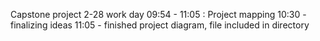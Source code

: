 Capstone project 2-28 work day
09:54 - 11:05 : Project mapping
10:30 - finalizing ideas
11:05 - finished project diagram, file included in directory
